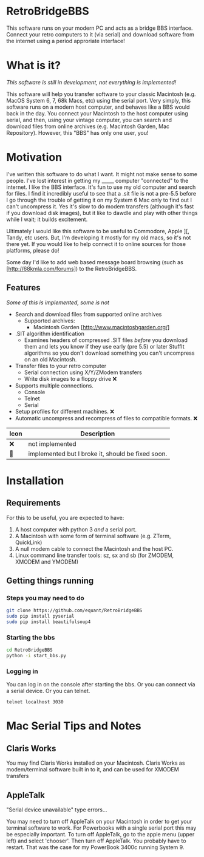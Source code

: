 <!--
[![HitCount](http://hits.dwyl.io/equant/RetroBridgeBBS.svg)](http://hits.dwyl.io/equant/RetroBridgeBBS)
-->

# RetroBridgeBBS
This software runs on your modern PC and acts as a bridge BBS interface. Connect your retro computers to it (via serial) and download software from the internet using a period approriate interface!

# What is it?

_This software is still in development, not everything is implemented!_

This software will help you transfer software to your classic Macintosh (e.g.
MacOS System 6, 7, 68k Macs, etc) using the serial port.  Very simply, this
software runs on a modern host computer, and behaves like a BBS would back in
the day.  You connect your Macintosh to the host computer using serial, and
then, using your vintage computer, you can search and download files from
online archives (e.g. Macintosh Garden, Mac Repository).  However, this "BBS"
has only one user, you!

# Motivation

I've written this software to do what I want.  It might not make sense to some
people.  I've lost interest in getting my _____ computer "connected" to the
internet.  I like the BBS interface.  It's fun to use my old computer and
search for files.  I find it incredibly useful to see that a .sit file is not a
pre-5.5 before I go through the trouble of getting it on my System 6 Mac only
to find out I can't uncompress it.  Yes it's slow to do modem transfers
(although it's fast if you download disk images), but it like to dawdle and
play with other things while I wait; it builds excitement.

Ultimately I would like this software to be useful to Commodore, Apple ][,
Tandy, etc users.  But, I'm developing it mostly for my old macs, so it's not
there yet.  If you would like to help connect it to online sources for those
platforms, please do!

Some day I'd like to add web based message board browsing (such as [http://68kmla.com/forums]) to the RetroBridgeBBS.

## Features

_Some of this is implemented, some is not_

* Search and download files from supported online archives
    * Supported archives:
        * Macintosh Garden [http://www.macintoshgarden.org/]
* .SIT algorithm identification 
    * Examines headers of compressed .SIT files _before_ you download them and lets you know if they use early (pre 5.5) or later StuffIt algorithms so you don't download something you can't uncompress on an old Macintosh.
* Transfer files to your retro computer
    * Serial connection using X/Y/ZModem transfers
    * Write disk images to a floppy drive ❌
* Supports multiple connections.
    * Console
    * Telnet
    * Serial
* Setup profiles for different machines. ❌
* Automatic uncompress and recompress of files to compatible formats. ❌


| Icon | Description |
| ---  | ---         |
❌ | not implemented
🚨 | implemented but I broke it, should be fixed soon.

# Installation

## Requirements

For this to be useful, you are expected to have:

1. A host computer with python 3 _and_ a serial port.
2. A Macintosh with some form of terminal software (e.g. ZTerm, QuickLink)
3. A null modem cable to connect the Macintosh and the host PC.
4. Linux command line transfer tools: sz, sx and sb (for ZMODEM, XMODEM and YMODEM)

## Getting things running

### Steps you may need to do
```bash
git clone https://github.com/equant/RetroBridgeBBS
sudo pip install pyserial
sudo pip install beautifulsoup4
```

### Starting the bbs
```bash
cd RetroBridgeBBS
python -i start_bbs.py
```

### Logging in

You can log in on the console after starting the bbs.  Or you can connect via a serial device.  Or you can telnet.

```
telnet localhost 3030
```


# Mac Serial Tips and Notes

## Claris Works

You may find Claris Works installed on your Macintosh.  Claris Works as modem/terminal software built in to it, and can be used for XMODEM transfers


## AppleTalk

"Serial device unavailable" type errors...

You may need to turn off AppleTalk on your Macintosh in order to get your terminal software to work.  For Powerbooks with a single serial port this may be especially important.  To turn off AppleTalk, go to the apple menu (upper left) and select 'chooser'.  Then turn off AppleTalk.  You probably have to restart.  That was the case for my PowerBook 3400c running System 9.
